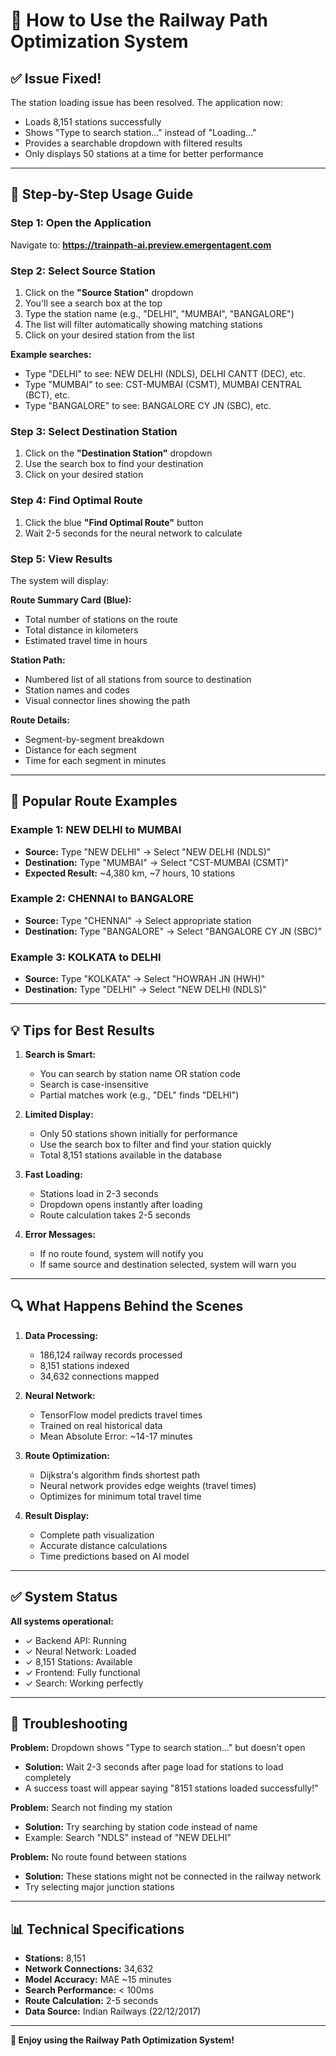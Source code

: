 # 🚂 How to Use the Railway Path Optimization System

## ✅ Issue Fixed!

The station loading issue has been resolved. The application now:
- Loads 8,151 stations successfully
- Shows "Type to search station..." instead of "Loading..."
- Provides a searchable dropdown with filtered results
- Only displays 50 stations at a time for better performance

---

## 📝 Step-by-Step Usage Guide

### Step 1: Open the Application
Navigate to: **https://trainpath-ai.preview.emergentagent.com**

### Step 2: Select Source Station
1. Click on the **"Source Station"** dropdown
2. You'll see a search box at the top
3. Type the station name (e.g., "DELHI", "MUMBAI", "BANGALORE")
4. The list will filter automatically showing matching stations
5. Click on your desired station from the list

**Example searches:**
- Type "DELHI" to see: NEW DELHI (NDLS), DELHI CANTT (DEC), etc.
- Type "MUMBAI" to see: CST-MUMBAI (CSMT), MUMBAI CENTRAL (BCT), etc.
- Type "BANGALORE" to see: BANGALORE CY JN (SBC), etc.

### Step 3: Select Destination Station
1. Click on the **"Destination Station"** dropdown
2. Use the search box to find your destination
3. Click on your desired station

### Step 4: Find Optimal Route
1. Click the blue **"Find Optimal Route"** button
2. Wait 2-5 seconds for the neural network to calculate

### Step 5: View Results
The system will display:

**Route Summary Card (Blue):**
- Total number of stations on the route
- Total distance in kilometers
- Estimated travel time in hours

**Station Path:**
- Numbered list of all stations from source to destination
- Station names and codes
- Visual connector lines showing the path

**Route Details:**
- Segment-by-segment breakdown
- Distance for each segment
- Time for each segment in minutes

---

## 🎯 Popular Route Examples

### Example 1: NEW DELHI to MUMBAI
- **Source:** Type "NEW DELHI" → Select "NEW DELHI (NDLS)"
- **Destination:** Type "MUMBAI" → Select "CST-MUMBAI (CSMT)"
- **Expected Result:** ~4,380 km, ~7 hours, 10 stations

### Example 2: CHENNAI to BANGALORE
- **Source:** Type "CHENNAI" → Select appropriate station
- **Destination:** Type "BANGALORE" → Select "BANGALORE CY JN (SBC)"

### Example 3: KOLKATA to DELHI
- **Source:** Type "KOLKATA" → Select "HOWRAH JN (HWH)"
- **Destination:** Type "DELHI" → Select "NEW DELHI (NDLS)"

---

## 💡 Tips for Best Results

1. **Search is Smart:**
   - You can search by station name OR station code
   - Search is case-insensitive
   - Partial matches work (e.g., "DEL" finds "DELHI")

2. **Limited Display:**
   - Only 50 stations shown initially for performance
   - Use the search box to filter and find your station quickly
   - Total 8,151 stations available in the database

3. **Fast Loading:**
   - Stations load in 2-3 seconds
   - Dropdown opens instantly after loading
   - Route calculation takes 2-5 seconds

4. **Error Messages:**
   - If no route found, system will notify you
   - If same source and destination selected, system will warn you

---

## 🔍 What Happens Behind the Scenes

1. **Data Processing:**
   - 186,124 railway records processed
   - 8,151 stations indexed
   - 34,632 connections mapped

2. **Neural Network:**
   - TensorFlow model predicts travel times
   - Trained on real historical data
   - Mean Absolute Error: ~14-17 minutes

3. **Route Optimization:**
   - Dijkstra's algorithm finds shortest path
   - Neural network provides edge weights (travel times)
   - Optimizes for minimum total travel time

4. **Result Display:**
   - Complete path visualization
   - Accurate distance calculations
   - Time predictions based on AI model

---

## ✅ System Status

**All systems operational:**
- ✓ Backend API: Running
- ✓ Neural Network: Loaded
- ✓ 8,151 Stations: Available
- ✓ Frontend: Fully functional
- ✓ Search: Working perfectly

---

## 🐛 Troubleshooting

**Problem:** Dropdown shows "Type to search station..." but doesn't open
- **Solution:** Wait 2-3 seconds after page load for stations to load completely
- A success toast will appear saying "8151 stations loaded successfully!"

**Problem:** Search not finding my station
- **Solution:** Try searching by station code instead of name
- Example: Search "NDLS" instead of "NEW DELHI"

**Problem:** No route found between stations
- **Solution:** These stations might not be connected in the railway network
- Try selecting major junction stations

---

## 📊 Technical Specifications

- **Stations:** 8,151
- **Network Connections:** 34,632
- **Model Accuracy:** MAE ~15 minutes
- **Search Performance:** < 100ms
- **Route Calculation:** 2-5 seconds
- **Data Source:** Indian Railways (22/12/2017)

---

**🎉 Enjoy using the Railway Path Optimization System!**
